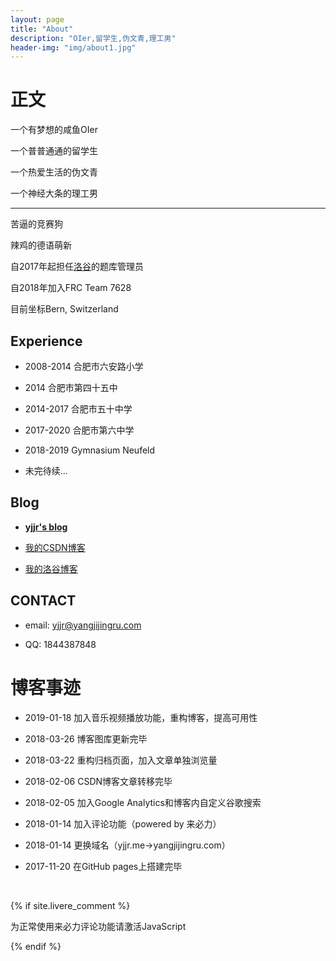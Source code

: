 ```yaml
---
layout: page
title: "About"
description: "OIer,留学生,伪文青,理工男"
header-img: "img/about1.jpg"
---
```


# 正文

一个有梦想的咸鱼OIer

一个普普通通的留学生

一个热爱生活的伪文青

一个神经大条的理工男

------

苦逼的竞赛狗

辣鸡的德语萌新

自2017年起担任[洛谷](http://www.luogu.org/)的题库管理员

自2018年加入FRC Team 7628

目前坐标Bern, Switzerland


## Experience

- 2008-2014 合肥市六安路小学

- 2014 合肥市第四十五中

- 2014-2017 合肥市五十中学

- 2017-2020 合肥市第六中学

- 2018-2019 Gymnasium Neufeld

- 未完待续...

## Blog

- **[yjjr's blog](http://yangjijingru.com)**

- [我的CSDN博客](http://blog.csdn.net/qwerty1125)

- [我的洛谷博客](https://www.luogu.org/blog/yjjr/#)

## CONTACT

- email: yjjr@yangjijingru.com

- QQ: 1844387848

# 博客事迹

- 2019-01-18 加入音乐视频播放功能，重构博客，提高可用性

- 2018-03-26 博客图库更新完毕

- 2018-03-22 重构归档页面，加入文章单独浏览量

- 2018-02-06 CSDN博客文章转移完毕

- 2018-02-05 加入Google Analytics和博客内自定义谷歌搜索

- 2018-01-14 加入评论功能（powered by 来必力）

- 2018-01-14 更换域名（yjjr.me->yangjijingru.com）

- 2017-11-20 在GitHub pages上搭建完毕

<!-- //分享 -->
<div class="bdsharebuttonbox">
  <br>
  <a href="#" class="bds_more" data-cmd="more"></a>
  <a href="#" class="bds_weixin" data-cmd="weixin" title="分享到微信"></a>
  <a href="#" class="bds_tsina" data-cmd="tsina" title="分享到新浪微博"></a>
  <a href="#" class="bds_sqq" data-cmd="sqq" title="分享到QQ好友"></a>
  <a href="#" class="bds_qzone" data-cmd="qzone" title="分享到QQ空间"></a>
  <a href="#" class="bds_youdao" data-cmd="youdao" title="分享到有道云笔记"></a>
  <a href="#" class="bds_twi" data-cmd="twi" title="分享到Twitter"></a>
</div>
<script>window._bd_share_config={"common":{"bdSnsKey":{},"bdText":"","bdMini":"2","bdMiniList":false,"bdPic":"","bdStyle":"0","bdSize":"24"},"share":{},"image":{"viewList":["weixin","tsina","sqq","qzone","youdao","twi"],"viewText":"分享到：","viewSize":"24"},"selectShare":{"bdContainerClass":null,"bdSelectMiniList":["weixin","tsina","sqq","qzone","youdao","twi"]}};with(document)0[(getElementsByTagName('head')[0]||body).appendChild(createElement('script')).src='http://bdimg.share.baidu.com/static/api/js/share.js?v=89860593.js?cdnversion='+~(-new Date()/36e5)];</script>


{% if site.livere_comment %}
<!-- 来必力City版安装代码 -->
<div id="lv-container" data-id="city" data-uid="MTAyMC8zMzE3MC85NzI3">
    <script type="text/javascript">
   (function(d, s) {
       var j, e = d.getElementsByTagName(s)[0];

       if (typeof LivereTower === 'function') { return; }

       j = d.createElement(s);
       j.src = 'https://cdn-city.livere.com/js/embed.dist.js';
       j.async = true;

       e.parentNode.insertBefore(j, e);
   })(document, 'script');
    </script>
<noscript> 为正常使用来必力评论功能请激活JavaScript</noscript>
</div>
<!-- City版安装代码已完成 -->
{% endif %}